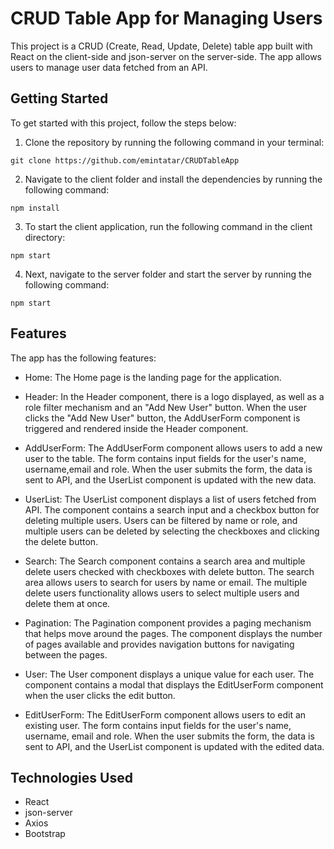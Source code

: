 # CRUD Table App for Managing Users

This project is a CRUD (Create, Read, Update, Delete) table app built with React on the client-side and json-server on the server-side. The app allows users to manage user data fetched from an API.

## Getting Started

To get started with this project, follow the steps below:

1. Clone the repository by running the following command in your terminal:

`git clone https://github.com/emintatar/CRUDTableApp`

2. Navigate to the client folder and install the dependencies by running the following command:

`npm install`

3. To start the client application, run the following command in the client directory:

`npm start`

4. Next, navigate to the server folder and start the server by running the following command:

`npm start`

## Features

The app has the following features:
- Home: The Home page is the landing page for the application.

- Header: In the Header component, there is a logo displayed, as well as a role filter mechanism and an "Add New User" button. When the user clicks the "Add New User" button, the AddUserForm component is triggered and rendered inside the Header component.

- AddUserForm: The AddUserForm component allows users to add a new user to the table. The form contains input fields for the user's name, username,email and role. When the user submits the form, the data is sent to API, and the UserList component is updated with the new data.

- UserList: The UserList component displays a list of users fetched from API. The component contains a search input and a checkbox button for deleting multiple users. Users can be filtered by name or role, and multiple users can be deleted by selecting the checkboxes and clicking the delete button.

- Search: The Search component contains a search area and multiple delete users checked with checkboxes with delete button. The search area allows users to search for users by name or email. The multiple delete users functionality allows users to select multiple users and delete them at once.

- Pagination: The Pagination component provides a paging mechanism that helps move around the pages. The component displays the number of pages available and provides navigation buttons for navigating between the pages.

- User: The User component displays a unique value for each user. The component contains a modal that displays the EditUserForm component when the user clicks the edit button.

- EditUserForm: The EditUserForm component allows users to edit an existing user. The form contains input fields for the user's name, username, email and role. When the user submits the form, the data is sent to API, and the UserList component is updated with the edited data.

## Technologies Used

- React
- json-server
- Axios
- Bootstrap

